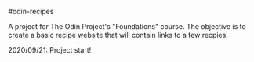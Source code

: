 #odin-recipes

A project for The Odin Project's "Foundations" course. The objective is to create a basic recipe website that will contain links to a few recpies.

2020/09/21: Project start!